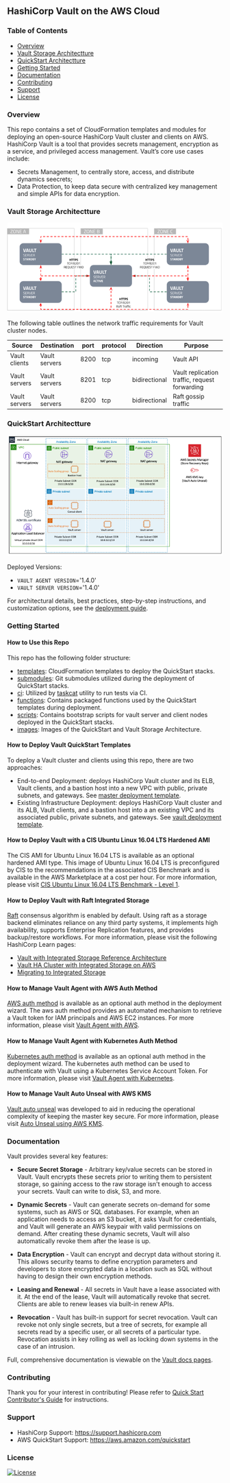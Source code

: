 ## HashiCorp Vault on the AWS Cloud

### Table of Contents
- [Overview](#overview)
- [Vault Storage Architectture](#vault-storage-architectture)
- [QuickStart Architectture](#quickstart-architectture)
- [Getting Started](#getting-started)
- [Documentation](#documentation)
- [Contributing](#contributing)
- [Support](#support)
- [License](#license)

### Overview
This repo contains a set of CloudFormation templates and modules for deploying an open-source HashiCorp Vault cluster and clients on AWS. HashiCorp Vault is a tool that provides secrets management, encryption as a service, and privileged access management. Vault’s core use cases include:

* Secrets Management, to centrally store, access, and distribute dynamics seecrets;
* Data Protection, to keep data secure with centralized key management and simple APIs for data encryption.

### Vault Storage Architectture

![quickstart-hashicorp-Vault](images/hashicorp-vault-storage-architecture.png)

The following table outlines the network traffic requirements for Vault cluster nodes.

| Source        | Destination   | port | protocol | Direction     | Purpose                                       |
| ------------- | ------------- | ---- | -------- | ------------- | --------------------------------------------- |
| Vault clients | Vault servers | 8200 | tcp      | incoming      | Vault API                                     |
| Vault servers | Vault servers | 8201 | tcp      | bidirectional | Vault replication traffic, request forwarding |
| Vault servers | Vault servers | 8200 | tcp      | bidirectional | Raft gossip traffic                           |

### QuickStart Architectture

![quickstart-hashicorp-Vault](images/hashicorp-vault-architecture.png)

Deployed Versions:
* `VAULT AGENT VERSION`='1.4.0'
* `VAULT SERVER VERSION`='1.4.0'

For architectural details, best practices, step-by-step instructions, and customization options, see the [deployment guide](https://aws-quickstart.s3.amazonaws.com/quickstart-hashicorp-vault/doc/hashicorp-vault-on-the-aws-cloud.pdf).

### Getting Started
#### How to Use this Repo
This repo has the following folder structure:
* [templates](https://github.com/aws-quickstart/quickstart-hashicorp-vault/tree/master/templates): CloudFormation templates to deploy the QuickStart stacks.
* [submodules](https://github.com/aws-quickstart/quickstart-hashicorp-vault/tree/master/submodules): Git submodules utilized during the deployment of QuickStart stacks.
* [ci](https://github.com/aws-quickstart/quickstart-hashicorp-vault/tree/master/ci): Utilized by [taskcat](https://github.com/aws-quickstart/taskcat) utility to run tests via CI.
* [functions](https://github.com/aws-quickstart/quickstart-hashicorp-vault/tree/master/functions): Contains packaged functions used by the QuickStart templates during deployment.
* [scripts](https://github.com/aws-quickstart/quickstart-hashicorp-vault/tree/master/functions): Contains bootstrap scripts for vault server and client nodes deployed in the QuickStart stacks.
* [images](https://github.com/aws-quickstart/quickstart-hashicorp-vault/tree/master/images): Images of the QuickStart and Vault Storage Architecture.

#### How to Deploy Vault QuickStart Templates
To deploy a Vault cluster and clients using this repo, there are two approaches:
* End-to-end Deployment: deploys HashiCorp Vault cluster and its ELB, Vault clients, and a bastion host into a new VPC with public, private subnets, and gateways. See [master deployment template](https://github.com/aws-quickstart/quickstart-hashicorp-vault/tree/master/templates/quickstart-hashicorp-vault-master.template).
* Existing Infrastructure Deployment: deploys HashiCorp Vault cluster and its ALB, Vault clients, and a bastion host into a an existing VPC and its associated public, private subnets, and gateways. See [vault deployment template](https://github.com/aws-quickstart/quickstart-hashicorp-Vault/tree/master/templates/quickstart-hashicorp-vault.template).

#### How to Deploy Vault with a CIS Ubuntu Linux 16.04 LTS Hardened AMI
The CIS AMI for Ubuntu Linux 16.04 LTS is available as an optional hardened AMI type. This image of Ubuntu Linux 16.04 LTS is preconfigured by CIS to the recommendations in the associated CIS Benchmark and is available in the AWS Marketplace at a cost per hour. For more information, please visit [CIS Ubuntu Linux 16.04 LTS Benchmark - Level 1](https://aws.amazon.com/marketplace/pp/B078TPPXV2?qid=1588650469654).

#### How to Deploy Vault with Raft Integrated Storage
[Raft](https://www.vaultproject.io/docs/internals/integrated-storage) consensus algorithm is enabled by default. Using raft as a storage backend eliminates reliance on any third party systems, it implements high availability, supports Enterprise Replication features, and provides backup/restore workflows. For more information, please visit the following HashiCorp Learn pages:
* [Vault with Integrated Storage Reference Architecture](https://learn.hashicorp.com/vault/operations/raft-reference-architecture)
* [Vault HA Cluster with Integrated Storage on AWS](https://learn.hashicorp.com/vault/operations/raft-storage-aws)
* [Migrating to Integrated Storage](https://learn.hashicorp.com/vault/operations/storage-migration-checklist)

#### How to Manage Vault Agent with AWS Auth Method
[AWS auth method](https://www.vaultproject.io/docs/auth/aws) is available as an optional auth method in the deployment wizard. The aws auth method provides an automated mechanism to retrieve a Vault token for IAM principals and AWS EC2 instances. For more information, please visit [Vault Agent with AWS](https://learn.hashicorp.com/vault/identity-access-management/vault-agent-aws).

#### How to Manage Vault Agent with Kubernetes Auth Method
[Kubernetes auth method](https://www.vaultproject.io/docs/auth/kubernetes) is available as an optional auth method in the deployment wizard. The kubernetes auth method can be used to authenticate with Vault using a Kubernetes Service Account Token. For more information, please visit [Vault Agent with Kubernetes](https://learn.hashicorp.com/vault/identity-access-management/vault-agent-k8s).

#### How to Manage Vault Auto Unseal with AWS KMS
[Vault auto unseal](https://www.vaultproject.io/docs/concepts/seal#auto-unseal) was developed to aid in reducing the operational complexity of keeping the master key secure. For more information, please visit [Auto Unseal using AWS KMS](https://learn.hashicorp.com/vault/operations/ops-autounseal-aws-kms).

### Documentation
Vault provides several key features:

* **Secure Secret Storage** - Arbitrary key/value secrets can be stored in Vault. Vault encrypts these secrets prior to writing them to persistent storage, so gaining access to the raw storage isn't enough to access your secrets. Vault can write to disk, S3, and more.

* **Dynamic Secrets** - Vault can generate secrets on-demand for some systems, such as AWS or SQL databases. For example, when an application needs to access an S3 bucket, it asks Vault for credentials, and Vault will generate an AWS keypair with valid permissions on demand. After creating these dynamic secrets, Vault will also automatically revoke them after the lease is up.

* **Data Encryption** - Vault can encrypt and decrypt data without storing it. This allows security teams to define encryption parameters and developers to store encrypted data in a location such as SQL without having to design their own encryption methods.

* **Leasing and Renewal** - All secrets in Vault have a lease associated with it. At the end of the lease, Vault will automatically revoke that secret. Clients are able to renew leases via built-in renew APIs.

* **Revocation** - Vault has built-in support for secret revocation. Vault can revoke not only single secrets, but a tree of secrets, for example all secrets read by a specific user, or all secrets of a particular type. Revocation assists in key rolling as well as locking down systems in the case of an intrusion.

Full, comprehensive documentation is viewable on the [Vault docs pages](https://www.vaultproject.io/docs).

### Contributing
Thank you for your interest in contributing! Please refer to [Quick Start Contributor's Guide](https://aws-quickstart.github.io) for instructions.

### Support
- HashiCorp Support: https://support.hashicorp.com
- AWS QuickStart Support: https://aws.amazon.com/quickstart

### License
[![License](https://img.shields.io/badge/License-Apache%202.0-blue.svg)](https://opensource.org/licenses/Apache-2.0)
